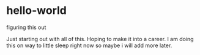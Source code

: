 # hello-world
figuring this out

Just starting out with all of this.  Hoping to make it into a career.  I am doing this on way to little sleep right now so maybe i will add more later.
